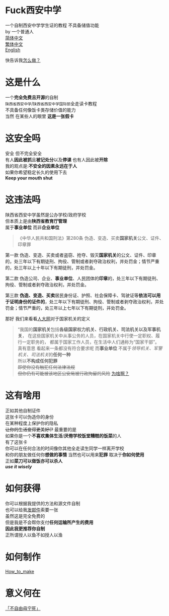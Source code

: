 # Fuck西安中学
一个自制西安中学学生证的教程 不具备储值功能   
by 一个普通人  
[简体中文](/README.md)  
[繁体中文](/README-zh_HK.md)   
[English](/README-en_US.md)  

快告诉我[怎么做？](/how-to-make.md)

# 这是什么
一个**完全免费且开源**的自制  
`陕西省西安中学`/`陕西省西安中学国际部`全走读卡教程  
不具备任何像饭卡类存储价值的能力  
当然 在某些人的眼里 **这是一张假卡**

# 这安全吗
安全 但不完全安全  
有人**因此被抓**且**被记处分**以及**停课** 
也有人因此被**开除**  
我的观点是:**不安全的因素永远在于人**  
如果你希望稳定长久的使用下去  
**Keep your mouth shut**  

# 这违法吗
陕西省西安中学虽然是公办学校/政府学校  
但本质上是由**陕西省教育厅管理**  
属于**事业单位** 而非**企业单位**  

>《中华人民共和国刑法》第280条  伪造、变造、买卖**国家机关**公文、证件、印章罪  

第一款 伪造、变造、买卖或者盗窃、抢夺、毁灭**国家机关**的公文、证件、印章的，处三年以下有期徒刑、拘役、管制或者剥夺政治权利，并处罚金；情节严重的，处三年以上十年以下有期徒刑，并处罚金。  

第二款 伪造公司、企业、**事业单位**、人民团体的**印章**的，处三年以下有期徒刑、拘役、管制或者剥夺政治权利，并处罚金。  

第三款 **伪造、变造、买卖**居民身份证、护照、社会保障卡、驾驶证等**依法可以用于证明身份的证件的**，处三年以下有期徒刑、拘役、管制或者剥夺政治权利，并处罚金；情节严重的，处三年以上七年以下有期徒刑，并处罚金。  

那好 我们来看看[人大网](http://www.npc.gov.cn/npc/c2369/200204/d6520607212b434d82843a8c82baac9d.shtml "人大网")对于国家机关的定义  
> “我国的**国家机关**包括**各级国家权力机关、行政机关、司法机关以及军事机关**，
  在这些国家机关中从事公务的人员，在国家机关中行使一定职权、履行一定职务的，
  都属于国家工作人员，在生活中人们通称为“国家干部”。  
真有意思 看起来一条都没有符合要求呢
而**事业单位** 不属于*领导机关、军警机关、司法机关*的**任何一种**  
所以**不构成任何犯罪**  
~~即使你没有触犯任何法律法规  
但你仍有可能被该地区公安局被行政拘留的风险~~
[为啥啊？](https://zh.wikipedia.org/wiki/%E8%BF%99%E5%B0%B1%E6%98%AF%E4%B8%AD%E5%9B%BD)

# 这有啥用
正如其他自制证件  
这张卡可以伪造你的身份  
在某种程度上保护你的隐私  
~~让你的生活变得更美好(?~~
最重要的是  
如果你是一个**不喜欢集体生活**/**厌倦学校饭堂糟糕的饭菜**的人  
有了这张卡  
你可以在任何合法的时间像你其他全走读生同学一样离开学校  
和你的朋友做任何你**想做的事情** 
当然也可以用来**犯罪** 
取决于**你如何使用**  
正如**菜刀可以做饭亦可以杀人**  
***use it wisely***  

# 如何获得
你可以根据我提供的方法和源文件自制  
也可以给我[发邮件](email.md)索要一张  
虽然这是完全免费的  
但是我是不会帮你支付**任何运输所产生的费用**  
**因此我更推荐你自制**  
正所谓授人以鱼不如授人以渔
# 如何制作
[How_to_make](how_to_make.md)

# 意义何在  
[「不自由毋宁死」](https://en.wikipedia.org/wiki/Live_Free_or_Die)  
